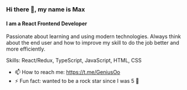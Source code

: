 ### Hi there 👋, my name is Max
#### I am a React Frontend Developer

Passionate about learning and using modern technologies. Always think about the end user and how to improve my skill to do the job better and more efficiently.

Skills: React/Redux, TypeScript, JavaScript, HTML, CSS

- 📫 How to reach me: https://t.me/GeniusOo 
- ⚡ Fun fact: wanted to be a rock star since I was 5 🎸

